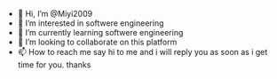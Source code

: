 - 👋 Hi, I’m @Miyi2009
- 👀 I’m interested in softwere engineering
- 🌱 I’m currently learning softwere engineering
- 💞️ I’m looking to collaborate on this platform
- 📫 How to reach me say hi to me and i will reply you as soon as i get time for you. thanks

<!---
Miyi2009/Miyi2009 is a ✨ special ✨ repository because its `README.md` (this file) appears on your GitHub profile.
You can click the Preview link to take a look at your changes.
--->
